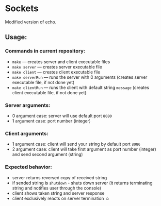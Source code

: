 # Sockets

Modified version of echo.

## Usage:

### Commands in current repository:
+ `make` — creates server and client executable files
+ `make server` — creates server executable file
+ `make client` — creates client executable file
+ `make serverRun` — runs the server with 0 arguments (creates server executable file, if not done yet)
+ `make clientRun` — runs the client with default string `message` (creates client executable file, if not done yet)
### Server arguments:
+ 0 argument case: server will use default port `8080`
+ 1 argument case: port number (integer)
### Client arguments:
+ 1 argument case: client will send your string by default port `8080`
+ 2 argument case: client will take first argument as port number (integer) and send second argument (string)
### Expected behavior:
+ server returns reversed copy of received string
+ if sended string is `shutdown` - shuts down server (it returns terminating string and notifies user through the console)
+ client shows taken string and server response
+ client exclusively reacts on server termination ☺
